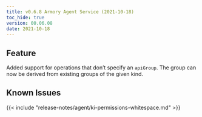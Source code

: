 ```yaml
---
title: v0.6.8 Armory Agent Service (2021-10-18)
toc_hide: true
version: 00.06.08
date: 2021-10-18
---
```


## Feature

Added support for operations that don’t specify an `apiGroup`. The group can now be derived from existing groups of the given kind.

## Known Issues

{{< include "release-notes/agent/ki-permissions-whitespace.md" >}}
